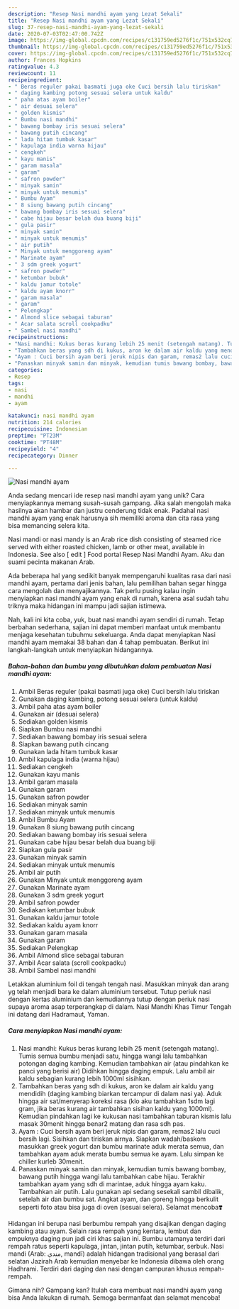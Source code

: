 ```yaml
---
description: "Resep Nasi mandhi ayam yang Lezat Sekali"
title: "Resep Nasi mandhi ayam yang Lezat Sekali"
slug: 37-resep-nasi-mandhi-ayam-yang-lezat-sekali
date: 2020-07-03T02:47:00.742Z
image: https://img-global.cpcdn.com/recipes/c131759ed5276f1c/751x532cq70/nasi-mandhi-ayam-foto-resep-utama.jpg
thumbnail: https://img-global.cpcdn.com/recipes/c131759ed5276f1c/751x532cq70/nasi-mandhi-ayam-foto-resep-utama.jpg
cover: https://img-global.cpcdn.com/recipes/c131759ed5276f1c/751x532cq70/nasi-mandhi-ayam-foto-resep-utama.jpg
author: Frances Hopkins
ratingvalue: 4.3
reviewcount: 11
recipeingredient:
- " Beras reguler pakai basmati juga oke Cuci bersih lalu tiriskan"
- " daging kambing potong sesuai selera untuk kaldu"
- " paha atas ayam boiler"
- " air desuai selera"
- " golden kismis"
- " Bumbu nasi mandhi"
- " bawang bombay iris sesuai selera"
- " bawang putih cincang"
- " lada hitam tumbuk kasar"
- " kapulaga india warna hijau"
- " cengkeh"
- " kayu manis"
- " garam masala"
- " garam"
- " safron powder"
- " minyak samin"
- " minyak untuk menumis"
- " Bumbu Ayam"
- " 8 siung bawang putih cincang"
- " bawang bombay iris sesuai selera"
- " cabe hijau besar belah dua buang biji"
- " gula pasir"
- " minyak samin"
- " minyak untuk menumis"
- " air putih"
- " Minyak untuk menggoreng ayam"
- " Marinate ayam"
- " 3 sdm greek yogurt"
- " safron powder"
- " ketumbar bubuk"
- " kaldu jamur totole"
- " kaldu ayam knorr"
- " garam masala"
- " garam"
- " Pelengkap"
- " Almond slice sebagai taburan"
- " Acar salata scroll cookpadku"
- " Sambel nasi mandhi"
recipeinstructions:
- "Nasi mandhi: Kukus beras kurang lebih 25 menit (setengah matang). Tumis semua bumbu menjadi satu, hingga wangi lalu tambahkan potongan daging kambing. Kemudian tambahkan air (atau pindahkan ke panci yang berisi air) Didihkan hingga daging empuk. Lalu ambil air kaldu sebagian kurang lebih 1000ml sisihkan."
- "Tambahkan beras yang sdh di kukus, aron ke dalam air kaldu yang mendidih (daging kambing biarkan tercampur di dalam nasi ya). Aduk hingga air sat/menyerap koreksi rasa (klo aku tambahkan 1sdm lagi gram, jika beras kurang air tambahkan sisihan kaldu yang 1000ml). Kemudian pindahkan lagi ke kukusan nasi tambahkan taburan kismis lalu masak 30menit hingga benar2 matang dan rasa sdh pas."
- "Ayam : Cuci bersih ayam beri jeruk nipis dan garam, remas2 lalu cuci bersih lagi. Sisihkan dan tiriskan airnya. Siapkan wadah/baskom masukkan greek yogurt dan bumbu marinate aduk merata semua, dan tambahkan ayam aduk merata bumbu semua ke ayam. Lalu simpan ke chiller kurleb 30menit."
- "Panaskan minyak samin dan minyak, kemudian tumis bawang bombay, bawang putih hingga wangi lalu tambahkan cabe hijau. Terakhir tambahkan ayam yang sdh di marintae, aduk hingga ayam kaku. Tambahkan air putih. Lalu gunakan api sedang sesekali sambil dibalik, setelah air dan bumbu sat. Angkat ayam, dan goreng hingga berkulit seperti foto atau bisa juga di oven (sesuai selera). Selamat mencoba❣️"
categories:
- Resep
tags:
- nasi
- mandhi
- ayam

katakunci: nasi mandhi ayam 
nutrition: 214 calories
recipecuisine: Indonesian
preptime: "PT23M"
cooktime: "PT48M"
recipeyield: "4"
recipecategory: Dinner

---
```



![Nasi mandhi ayam](https://img-global.cpcdn.com/recipes/c131759ed5276f1c/751x532cq70/nasi-mandhi-ayam-foto-resep-utama.jpg)

Anda sedang mencari ide resep nasi mandhi ayam yang unik? Cara menyiapkannya memang susah-susah gampang. Jika salah mengolah maka hasilnya akan hambar dan justru cenderung tidak enak. Padahal nasi mandhi ayam yang enak harusnya sih memiliki aroma dan cita rasa yang bisa memancing selera kita.

Nasi mandi or nasi mandy is an Arab rice dish consisting of steamed rice served with either roasted chicken, lamb or other meat, available in Indonesia. See also [ edit ] Food portal Resep Nasi Mandhi Ayam. Aku dan suami pecinta makanan Arab.

Ada beberapa hal yang sedikit banyak mempengaruhi kualitas rasa dari nasi mandhi ayam, pertama dari jenis bahan, lalu pemilihan bahan segar hingga cara mengolah dan menyajikannya. Tak perlu pusing kalau ingin menyiapkan nasi mandhi ayam yang enak di rumah, karena asal sudah tahu triknya maka hidangan ini mampu jadi sajian istimewa.


Nah, kali ini kita coba, yuk, buat nasi mandhi ayam sendiri di rumah. Tetap berbahan sederhana, sajian ini dapat memberi manfaat untuk membantu menjaga kesehatan tubuhmu sekeluarga. Anda dapat menyiapkan Nasi mandhi ayam memakai 38 bahan dan 4 tahap pembuatan. Berikut ini langkah-langkah untuk menyiapkan hidangannya.

<!--inarticleads1-->

##### Bahan-bahan dan bumbu yang dibutuhkan dalam pembuatan Nasi mandhi ayam:

1. Ambil  Beras reguler (pakai basmati juga oke) Cuci bersih lalu tiriskan
1. Gunakan  daging kambing, potong sesuai selera (untuk kaldu)
1. Ambil  paha atas ayam boiler
1. Gunakan  air (desuai selera)
1. Sediakan  golden kismis
1. Siapkan  Bumbu nasi mandhi
1. Sediakan  bawang bombay iris sesuai selera
1. Siapkan  bawang putih cincang
1. Gunakan  lada hitam tumbuk kasar
1. Ambil  kapulaga india (warna hijau)
1. Sediakan  cengkeh
1. Gunakan  kayu manis
1. Ambil  garam masala
1. Gunakan  garam
1. Gunakan  safron powder
1. Sediakan  minyak samin
1. Sediakan  minyak untuk menumis
1. Ambil  Bumbu Ayam
1. Gunakan  8 siung bawang putih cincang
1. Sediakan  bawang bombay iris sesuai selera
1. Gunakan  cabe hijau besar belah dua buang biji
1. Siapkan  gula pasir
1. Gunakan  minyak samin
1. Sediakan  minyak untuk menumis
1. Ambil  air putih
1. Gunakan  Minyak untuk menggoreng ayam
1. Gunakan  Marinate ayam
1. Gunakan  3 sdm greek yogurt
1. Ambil  safron powder
1. Sediakan  ketumbar bubuk
1. Gunakan  kaldu jamur totole
1. Sediakan  kaldu ayam knorr
1. Gunakan  garam masala
1. Gunakan  garam
1. Sediakan  Pelengkap
1. Ambil  Almond slice sebagai taburan
1. Ambil  Acar salata (scroll cookpadku)
1. Ambil  Sambel nasi mandhi


Letakkan aluminium foil di tengah tengah nasi. Masukkan minyak dan arang yg telah menjadi bara ke dalam aluminium tersebut. Tutup periuk nasi dengan kertas aluminium dan kemudiannya tutup dengan periuk nasi supaya aroma asap terperangkap di dalam. Nasi Mandhi Khas Timur Tengah ini datang dari Hadramaut, Yaman. 

<!--inarticleads2-->

##### Cara menyiapkan Nasi mandhi ayam:

1. Nasi mandhi: Kukus beras kurang lebih 25 menit (setengah matang). Tumis semua bumbu menjadi satu, hingga wangi lalu tambahkan potongan daging kambing. Kemudian tambahkan air (atau pindahkan ke panci yang berisi air) Didihkan hingga daging empuk. Lalu ambil air kaldu sebagian kurang lebih 1000ml sisihkan.
1. Tambahkan beras yang sdh di kukus, aron ke dalam air kaldu yang mendidih (daging kambing biarkan tercampur di dalam nasi ya). Aduk hingga air sat/menyerap koreksi rasa (klo aku tambahkan 1sdm lagi gram, jika beras kurang air tambahkan sisihan kaldu yang 1000ml). Kemudian pindahkan lagi ke kukusan nasi tambahkan taburan kismis lalu masak 30menit hingga benar2 matang dan rasa sdh pas.
1. Ayam : Cuci bersih ayam beri jeruk nipis dan garam, remas2 lalu cuci bersih lagi. Sisihkan dan tiriskan airnya. Siapkan wadah/baskom masukkan greek yogurt dan bumbu marinate aduk merata semua, dan tambahkan ayam aduk merata bumbu semua ke ayam. Lalu simpan ke chiller kurleb 30menit.
1. Panaskan minyak samin dan minyak, kemudian tumis bawang bombay, bawang putih hingga wangi lalu tambahkan cabe hijau. Terakhir tambahkan ayam yang sdh di marintae, aduk hingga ayam kaku. Tambahkan air putih. Lalu gunakan api sedang sesekali sambil dibalik, setelah air dan bumbu sat. Angkat ayam, dan goreng hingga berkulit seperti foto atau bisa juga di oven (sesuai selera). Selamat mencoba❣️


Hidangan ini berupa nasi berbumbu rempah yang disajikan dengan daging kambing atau ayam. Selain rasa rempah yang kentara, lembut dan empuknya daging pun jadi ciri khas sajian ini. Bumbu utamanya terdiri dari rempah ratus seperti kapulaga, jintan, jintan putih, ketumbar, serbuk. Nasi mandi (Arab: مندي, mandī) adalah hidangan tradisional yang berasal dari selatan Jazirah Arab kemudian menyebar ke Indonesia dibawa oleh orang Hadhrami. Terdiri dari daging dan nasi dengan campuran khusus rempah-rempah. 

Gimana nih? Gampang kan? Itulah cara membuat nasi mandhi ayam yang bisa Anda lakukan di rumah. Semoga bermanfaat dan selamat mencoba!
